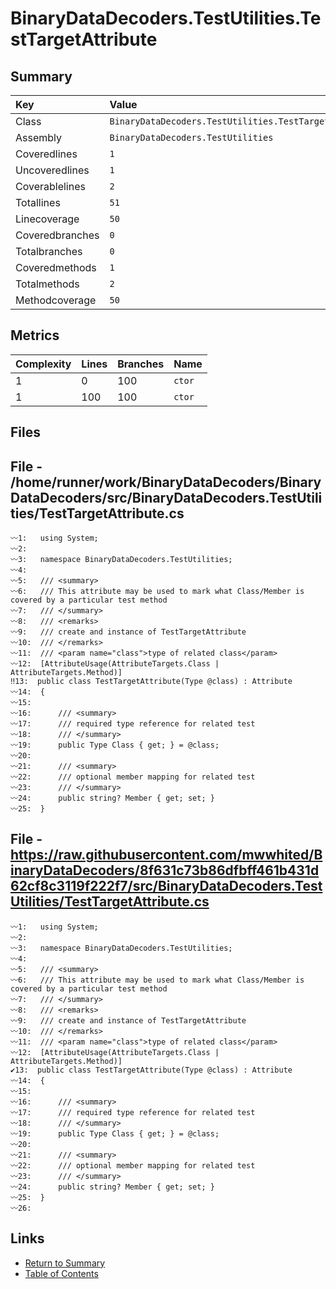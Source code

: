 ﻿# BinaryDataDecoders.TestUtilities.TestTargetAttribute

## Summary

| Key             | Value                                                  |
| :-------------- | :----------------------------------------------------- |
| Class           | `BinaryDataDecoders.TestUtilities.TestTargetAttribute` |
| Assembly        | `BinaryDataDecoders.TestUtilities`                     |
| Coveredlines    | `1`                                                    |
| Uncoveredlines  | `1`                                                    |
| Coverablelines  | `2`                                                    |
| Totallines      | `51`                                                   |
| Linecoverage    | `50`                                                   |
| Coveredbranches | `0`                                                    |
| Totalbranches   | `0`                                                    |
| Coveredmethods  | `1`                                                    |
| Totalmethods    | `2`                                                    |
| Methodcoverage  | `50`                                                   |

## Metrics

| Complexity | Lines | Branches | Name    |
| :--------- | :---- | :------- | :------ |
| 1          | 0     | 100      | `ctor`  |
| 1          | 100   | 100      | `ctor`  |

## Files

## File - /home/runner/work/BinaryDataDecoders/BinaryDataDecoders/src/BinaryDataDecoders.TestUtilities/TestTargetAttribute.cs

```CSharp
〰1:   using System;
〰2:   
〰3:   namespace BinaryDataDecoders.TestUtilities;
〰4:   
〰5:   /// <summary>
〰6:   /// This attribute may be used to mark what Class/Member is covered by a particular test method
〰7:   /// </summary>
〰8:   /// <remarks>
〰9:   /// create and instance of TestTargetAttribute
〰10:  /// </remarks>
〰11:  /// <param name="class">type of related class</param>
〰12:  [AttributeUsage(AttributeTargets.Class | AttributeTargets.Method)]
‼13:  public class TestTargetAttribute(Type @class) : Attribute
〰14:  {
〰15:  
〰16:      /// <summary>
〰17:      /// required type reference for related test
〰18:      /// </summary>
〰19:      public Type Class { get; } = @class;
〰20:  
〰21:      /// <summary>
〰22:      /// optional member mapping for related test
〰23:      /// </summary>
〰24:      public string? Member { get; set; }
〰25:  }
```

## File - https://raw.githubusercontent.com/mwwhited/BinaryDataDecoders/8f631c73b86dfbff461b431d62cf8c3119f222f7/src/BinaryDataDecoders.TestUtilities/TestTargetAttribute.cs

```CSharp
〰1:   using System;
〰2:   
〰3:   namespace BinaryDataDecoders.TestUtilities;
〰4:   
〰5:   /// <summary>
〰6:   /// This attribute may be used to mark what Class/Member is covered by a particular test method
〰7:   /// </summary>
〰8:   /// <remarks>
〰9:   /// create and instance of TestTargetAttribute
〰10:  /// </remarks>
〰11:  /// <param name="class">type of related class</param>
〰12:  [AttributeUsage(AttributeTargets.Class | AttributeTargets.Method)]
✔13:  public class TestTargetAttribute(Type @class) : Attribute
〰14:  {
〰15:  
〰16:      /// <summary>
〰17:      /// required type reference for related test
〰18:      /// </summary>
〰19:      public Type Class { get; } = @class;
〰20:  
〰21:      /// <summary>
〰22:      /// optional member mapping for related test
〰23:      /// </summary>
〰24:      public string? Member { get; set; }
〰25:  }
〰26:  
```

## Links

* [Return to Summary](Summary.md)
* [Table of Contents](../TOC.md)

